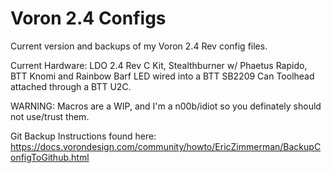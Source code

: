 # Voron 2.4 Configs
Current version and backups of my Voron 2.4 Rev config files.

Current Hardware: LDO 2.4 Rev C Kit, Stealthburner w/ Phaetus Rapido, BTT Knomi and Rainbow Barf LED wired into a BTT SB2209 Can Toolhead attached through a BTT U2C.

WARNING: Macros are a WIP, and I'm a n00b/idiot so you definately should not use/trust them. 

Git Backup Instructions found here: https://docs.vorondesign.com/community/howto/EricZimmerman/BackupConfigToGithub.html
